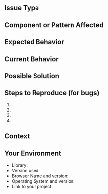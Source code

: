 <!--- Hey there! Before you post an issue here, did you try reporting this to the "Momentum UI Q&A" space in Webex Teams? Please ask about your issue there before creating a new GitHub issue. -->

<!--- Provide a general summary of the issue in the Title above -->

## Issue Type
<!--- Bug Report -->
<!--- Feature Request -->
<!--- Support Request -->

## Component or Pattern Affected
<!--- Name of the component affected by this issue request. i.e. Button, Input, Icon, etc. -->

## Expected Behavior
<!--- If you're describing a bug, tell us what should happen -->
<!--- If you're suggesting a change/improvement, tell us how it should work -->
<!--- Include screenshots, gifs or videos of the current expected behavior, if available -->

## Current Behavior
<!--- If describing a bug, tell us what happens instead of the expected behavior -->
<!--- If suggesting a change/improvement, explain the difference from current behavior -->
<!--- Include screenshots, gifs or videos of the current behavior, if available -->

## Possible Solution
<!--- Not obligatory, but suggest a fix/reason for the bug, -->
<!--- or ideas how to implement the addition or change -->

## Steps to Reproduce (for bugs)
<!--- Provide a link to a live example or an unambiguous set of steps to -->
<!--- reproduce this bug. Include code to reproduce, if relevant -->
1.
2.
3.
4.

## Context
<!--- How has this issue affected you? What are you trying to accomplish? -->
<!--- Providing context helps us come up with a solution that is most useful in the real world -->

## Your Environment
<!--- Include as many relevant details about the environment you experienced the bug in -->
* Library: <!-- Core, React, Angular, Icons, AngularJS-->
* Version used: <!-- i.e. 9.1.2 -->
* Browser Name and version: <!-- Chrome 71, Firefox 63, etc. -->
* Operating System and version: <!-- macOS 10.14.2 , Windows 10, Android, etc. -->
* Link to your project:
